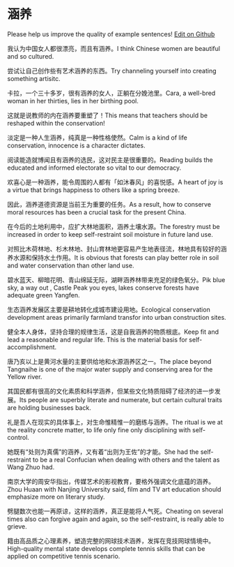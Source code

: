 # 涵养

Please help us improve the quality of example sentences! [Edit on Github](https://github.com/jiyushe/jiyu-example-sentence-source/blob/main/chinese/hanyang.md)

<p><span class="chinese">我认为中国女人都很漂亮，而且有涵养。</span><span class="english">I think Chinese women are beautiful and so cultured.</span></p>

<p><span class="chinese">尝试让自己创作些有艺术涵养的东西。</span><span class="english">Try channeling yourself into creating something artisitc.</span></p>

<p><span class="chinese">卡拉，一个三十多岁，很有涵养的女人，正躺在分娩池里。</span><span class="english">Cara, a well-bred woman in her thirties, lies in her birthing pool.</span></p>

<p><span class="chinese">这就是说教师的内在涵养要重塑了！</span><span class="english">This means that teachers should be reshaped within the conservation!</span></p>

<p><span class="chinese">淡定是一种人生涵养，纯真是一种性格使然。</span><span class="english">Calm is a kind of life conservation, innocence is a character dictates.</span></p>

<p><span class="chinese">阅读能造就博闻且有涵养的选民，这对民主是很重要的。</span><span class="english">Reading builds the educated and informed electorate so vital to our democracy.</span></p>

<p><span class="chinese">欢喜心是一种涵养，能令周围的人都有「如沐春风」的喜悦感。</span><span class="english">A heart of joy is a virtue that brings happiness to others like a spring breeze.</span></p>

<p><span class="chinese">因此，涵养道德资源是当前王为重要的任务。</span><span class="english">As a result, how to conserve moral resources has been a crucial task for the present China.</span></p>

<p><span class="chinese">在今后的土地利用中，应扩大林地面积，涵养土壤水源。</span><span class="english">The forestry must be increased in order to keep self-restraint soil moisture in future land use.</span></p>

<p><span class="chinese">对照比木荷林地、杉木林地、封山育林地更容易产生地表径流，林地具有较好的涵养水源和保持水土作用。</span><span class="english">It is obvious that forests can play better role in soil and water conservation than other land use.</span></p>

<p><span class="chinese">碧水蓝天、柳暗花明、青山绵延无际，湖畔涵养林带来充足的绿色氧分。</span><span class="english">Pik blue sky, a way out , Castle Peak you eyes, lakes conserve forests have adequate green Yangfen.</span></p>

<p><span class="chinese">生态涵养发展区主要是耕地转化成城市建设用地。</span><span class="english">Ecological conservation development areas primarily farmland transfor into urban construction sites.</span></p>

<p><span class="chinese">健全本人身体，坚持合理的规律生活，这是自我涵养的物质根底。</span><span class="english">Keep fit and lead a reasonable and regular life. This is the material basis for self-accomplishment.</span></p>

<p><span class="chinese">唐乃亥以上是黄河水量的主要供给地和水源涵养区之一。</span><span class="english">The place beyond Tangnaihe is one of the major water supply and conserving area for the Yellow river.</span></p>

<p><span class="chinese">其国民都有很高的文化素质和科学涵养，但某些文化特质阻碍了经济的进一步发展。</span><span class="english">Its people are superbly literate and numerate, but certain cultural traits are holding businesses back.</span></p>

<p><span class="chinese">礼是吾人在现实的具体事上，对生命惟精惟一的磨练与涵养。</span><span class="english">The ritual is we at the reality concrete matter, to life only fine only disciplining with self-control.</span></p>

<p><span class="chinese">她既有“处则为真儒”的涵养，又有着“出则为王佐”的才能。</span><span class="english">She had the self-restraint to be a real Confucian when dealing with others and the talent as Wang Zhuo had.</span></p>

<p><span class="chinese">南京大学的周安华指出，传媒艺术的影视教育，要格外强调文化底蕴的涵养。</span><span class="english">Zhou Huaan with Nanjing University said, film and TV art education should emphasize more on literary study.</span></p>

<p><span class="chinese">劈腿数次也能一再原谅，这样的涵养，真正是能将人气死。</span><span class="english">Cheating on several times also can forgive again and again, so the self-restraint, is really able to grieve.</span></p>

<p><span class="chinese">籍由高品质之心理素养，塑造完整的网球技术涵养，发挥在竞技网球情境中。</span><span class="english">High-quality mental state develops complete tennis skills that can be applied on competitive tennis scenario.</span></p>

